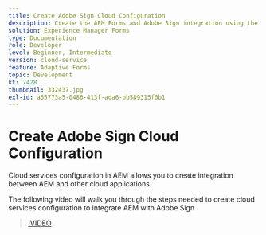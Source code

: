 ```yaml
---
title: Create Adobe Sign Cloud Configuration
description: Create the AEM Forms and Adobe Sign integration using the cloud services configuration.
solution: Experience Manager Forms
type: Documentation
role: Developer
level: Beginner, Intermediate
version: cloud-service
feature: Adaptive Forms
topic: Development
kt: 7428
thumbnail: 332437.jpg
exl-id: a55773a5-0486-413f-ada6-bb589315f0b1
---
```

# Create Adobe Sign Cloud Configuration

Cloud services configuration in AEM allows you to create integration between AEM and other cloud applications.

The following video will walk you through the steps needed to create cloud services configuration to integrate AEM with Adobe Sign

>[!VIDEO](https://video.tv.adobe.com/v/332437?quality=12&learn=on)
